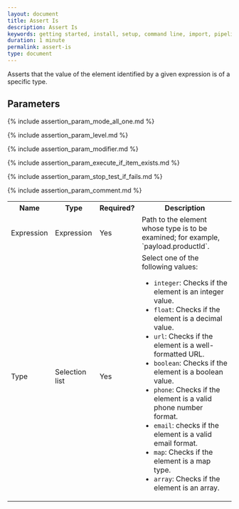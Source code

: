 ```yaml
---
layout: document
title: Assert Is
description: Assert Is
keywords: getting started, install, setup, command line, import, pipeline, update, samples, help
duration: 1 minute
permalink: assert-is
type: document
---
```


Asserts that the value of the element identified by a given expression is of a specific type.

## Parameters

<table>
  <tr>
    <th> Name </th>
    <th> Type </th>
    <th> Required? </th>
    <th> Description </th>
  </tr>
  <tr>
    <td> Expression </td>
    <td> Expression </td>
    <td> Yes </td>
    <td> Path to the element whose type is to be examined; for example, `payload.productId`. </td>
  </tr>
  <tr>
    <td> Type </td>
    <td> Selection list </td>
    <td> Yes </td>
    <td> Select one of the following values:
      <ul>
       <li><code>integer</code>: Checks if the element is an integer value.</li>
       <li><code>float</code>: Checks if the element is a decimal value.</li>
       <li><code>url</code>: Checks if the element is a well-formatted URL.</li>
       <li><code>boolean</code>: Checks if the element is a boolean value.</li>
       <li><code>phone</code>: Checks if the element is a valid phone number format.</li>
       <li><code>email</code>: checks if the element is a valid email format.</li>
       <li><code>map</code>: Checks if the element is a map type.</li>
       <li><code>array</code>: Checks if the element is an array.</li>
      </ul>
    </td>  
  </tr>
  
  {% include assertion_param_mode_all_one.md %}
  
  {% include assertion_param_level.md %}
  
  {% include assertion_param_modifier.md %} 
  
  {% include assertion_param_execute_if_item_exists.md %}
   
  {% include assertion_param_stop_test_if_fails.md %}
  
  {% include assertion_param_comment.md %}
  
</table>
